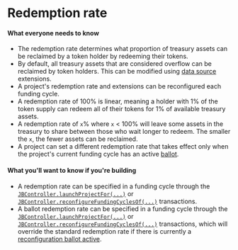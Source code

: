 # Redemption rate

#### What everyone needs to know

* The redemption rate determines what proportion of treasury assets can be reclaimed by a token holder by redeeming their tokens.
* By default, all treasury assets that are considered overflow can be reclaimed by token holders. This can be modified using [data source](/dev/learn/glossary/data-source.md) extensions.
* A project's redemption rate and extensions can be reconfigured each funding cycle.
* A redemption rate of 100% is linear, meaning a holder with 1% of the token supply can redeem all of their tokens for 1% of available treasury assets.
* A redemption rate of `x`% where `x` < 100% will leave some assets in the treasury to share between those who wait longer to redeem. The smaller the `x`, the fewer assets can be reclaimed.
* A project can set a different redemption rate that takes effect only when the project's current funding cycle has an active [ballot](ballot.md). 

#### What you'll want to know if you're building

* A redemption rate can be specified in a funding cycle through the [`JBController.launchProjectFor(...)`](/dev/api/v2/contracts/or-controllers/jbcontroller/write/launchprojectfor.md) or [`JBController.reconfigureFundingCyclesOf(...)`](/dev/api/v2/contracts/or-controllers/jbcontroller/write/reconfigurefundingcyclesof.md) transactions.
* A ballot redemption rate can be specified in a funding cycle through the [`JBController.launchProjectFor(...)`](/dev/api/v2/contracts/or-controllers/jbcontroller/write/launchprojectfor.md) or [`JBController.reconfigureFundingCyclesOf(...)`](/dev/api/v2/contracts/or-controllers/jbcontroller/write/reconfigurefundingcyclesof.md) transactions, which will override the standard redemption rate if there is currently a [reconfiguration ballot active](/dev/learn/glossary/ballot.md).
